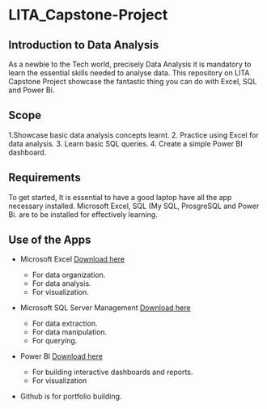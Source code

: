 # LITA_Capstone-Project
## Introduction to Data Analysis 
As a newbie to the Tech world, precisely Data Analysis it is mandatory to learn the essential skills needed to analyse data. This repository on LITA Capstone Project showcase the fantastic thing you can do with Excel, SQL and Power Bi.

## Scope
1.Showcase basic data analysis concepts learnt.
2. Practice using Excel for data analysis.
3. Learn basic SQL queries.
4. Create a simple Power BI dashboard.

## Requirements 
To get started, It is essential to have a good laptop have all the app necessary installed. Microsoft Excel, SQL (My SQL, ProsgreSQL and Power Bi. are to be installed for effectively learning.

## Use of the Apps
- Microsoft Excel [Download here](https://www.microsoft.com)
  - For data organization.
  - For data analysis.
  - For visualization.
  
- Microsoft SQL Server Management [Download here](https://www.microsoft.com)
  - For data extraction.
  - For data manipulation.
  - For querying.
  
- Power BI [Download here](https://www.microsoft.com)
  - For building interactive dashboards and reports.
  - For visualization
    
- Github is for portfolio building.
